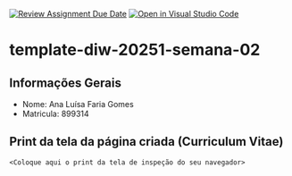 [![Review Assignment Due Date](https://classroom.github.com/assets/deadline-readme-button-22041afd0340ce965d47ae6ef1cefeee28c7c493a6346c4f15d667ab976d596c.svg)](https://classroom.github.com/a/YXEo_uBJ)
[![Open in Visual Studio Code](https://classroom.github.com/assets/open-in-vscode-2e0aaae1b6195c2367325f4f02e2d04e9abb55f0b24a779b69b11b9e10269abc.svg)](https://classroom.github.com/online_ide?assignment_repo_id=20065646&assignment_repo_type=AssignmentRepo)
# template-diw-20251-semana-02

## Informações Gerais
- Nome: Ana Luísa Faria Gomes
- Matricula: 899314

## Print da tela da página criada (Curriculum Vitae)

`<Coloque aqui o print da tela de inspeção do seu navegador>`
